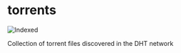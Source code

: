 torrents 
========
![Indexed](https://img.shields.io/badge/indexed-109812-blue)

Collection of torrent files discovered in the DHT network
